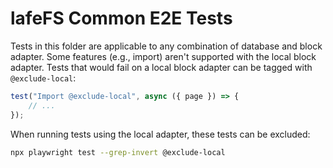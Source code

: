 # lafeFS Common E2E Tests

Tests in this folder are applicable to any combination of database and block adapter.
Some features (e.g., import) aren't supported with the local block adapter.
Tests that would fail on a local block adapter can be tagged with `@exclude-local`:

```JavaScript
test("Import @exclude-local", async ({ page }) => {
    // ...
});
```

When running tests using the local adapter, these tests can be excluded:

```bash
npx playwright test --grep-invert @exclude-local
```

